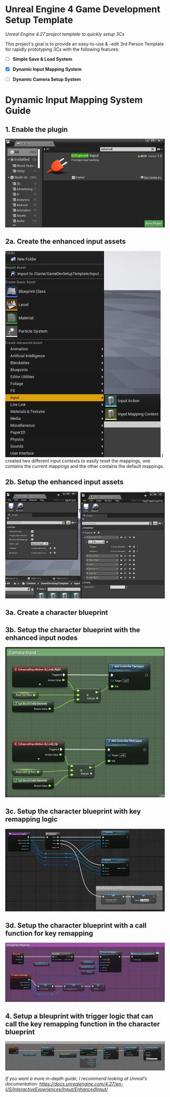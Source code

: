 # Unreal Engine 4 Game Development Setup Template
*Unreal Engine 4.27 project template to quickly setup 3Cs*

This project's goal is to provide an easy-to-use & -edit 3rd Person Template for rapidly prototyping 3Cs with the following features:
- [ ] **Simple Save & Load System**
- [x] **Dynamic Input Mapping System**
- [ ] **Dynamic Camera Setup System**


# Dynamic Input Mapping System Guide

## 1. Enable the plugin
![plugin-image](/guide/enhanced_input_remapping_system/2-plugin.jpg)


## 2a. Create the enhanced input assets
![asset-creation-image](/guide/enhanced_input_remapping_system/3-asset-creation.jpg)
  I created two different input contexts to easily reset the mappings, one contains the current mappings and the other contains the default mappings.

## 2b. Setup the enhanced input assets
![asset-creation-image](/guide/enhanced_input_remapping_system/4-assets-setup.jpg)

## 3a. Create a character blueprint


## 3b. Setup the character blueprint with the enhanced input nodes
![asset-creation-image](/guide/enhanced_input_remapping_system/5-bp-setup.jpg)


## 3c. Setup the character blueprint with key remapping logic
![asset-creation-image](/guide/enhanced_input_remapping_system/6-key-remapping-logic.jpg)


## 3d. Setup the character blueprint with a call function for key remapping
![asset-creation-image](/guide/enhanced_input_remapping_system/7-key-remapping-setup.jpg)


## 4. Setup a bleuprint with trigger logic that can call the key remapping function in the character blueprint
![asset-creation-image](/guide/enhanced_input_remapping_system/8-trigger-key-remapping.jpg)

*If you want a more in-depth guide, I recommend looking at Unreal's documentation: https://docs.unrealengine.com/4.27/en-US/InteractiveExperiences/Input/EnhancedInput/*